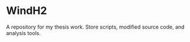 # WindH2
A repository for my thesis work. Store scripts, modified source code, and analysis tools. 
